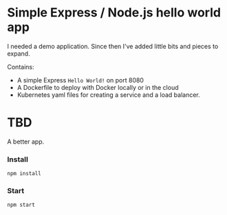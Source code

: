 # Simple Express / Node.js hello world app

I needed a demo application.  Since then I've added little bits and pieces to expand.

Contains:

  * A simple Express `Hello World!` on port 8080
  * A Dockerfile to deploy with Docker locally or in the cloud
  * Kubernetes yaml files for creating a service and a load balancer.

# TBD 

A better app.

### Install

```
npm install
```

### Start


```
npm start
```
